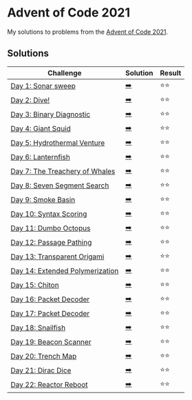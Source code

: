 # Advent of Code 2021

My solutions to problems from the [Advent of Code 2021](https://adventofcode.com/2021/).

## Solutions

| Challenge | Solution | Result |
| --------- | -------- | ------ |
| [Day 1: Sonar sweep](https://adventofcode.com/2021/day/1) | [:arrow_right:](day1.swift) | :star::star: |
| [Day 2: Dive!](https://adventofcode.com/2021/day/2) | [:arrow_right:](day2.swift) | :star::star: |
| [Day 3: Binary Diagnostic](https://adventofcode.com/2021/day/3) | [:arrow_right:](day3.swift) | :star::star: |
| [Day 4: Giant Squid](https://adventofcode.com/2021/day/4) | [:arrow_right:](day4.swift) | :star::star: |
| [Day 5: Hydrothermal Venture](https://adventofcode.com/2021/day/5) | [:arrow_right:](day5.swift) | :star::star: |
| [Day 6: Lanternfish](https://adventofcode.com/2021/day/6) | [:arrow_right:](day6.swift) | :star::star: |
| [Day 7: The Treachery of Whales](https://adventofcode.com/2021/day/7) | [:arrow_right:](day7.swift) | :star::star: |
| [Day 8: Seven Segment Search](https://adventofcode.com/2021/day/8) | [:arrow_right:](day8.swift) | :star::star: |
| [Day 9: Smoke Basin](https://adventofcode.com/2021/day/9) | [:arrow_right:](day9.swift) | :star::star: |
| [Day 10: Syntax Scoring](https://adventofcode.com/2021/day/10) | [:arrow_right:](day10.swift) | :star::star: |
| [Day 11: Dumbo Octopus](https://adventofcode.com/2021/day/11) | [:arrow_right:](day11.swift) | :star::star: |
| [Day 12: Passage Pathing](https://adventofcode.com/2021/day/12) | [:arrow_right:](day12.swift) | :star::star: |
| [Day 13: Transparent Origami](https://adventofcode.com/2021/day/13) | [:arrow_right:](day13.swift) | :star::star: |
| [Day 14: Extended Polymerization](https://adventofcode.com/2021/day/14) | [:arrow_right:](day14.swift) | :star::star: |
| [Day 15: Chiton](https://adventofcode.com/2021/day/15) | [:arrow_right:](day15.swift) | :star::star: |
| [Day 16: Packet Decoder](https://adventofcode.com/2021/day/16) | [:arrow_right:](day16.swift) | :star::star: |
| [Day 17: Packet Decoder](https://adventofcode.com/2021/day/17) | [:arrow_right:](day17.swift) | :star::star: |
| [Day 18: Snailfish](https://adventofcode.com/2021/day/18) | [:arrow_right:](day18.swift) | :star::star: |
| [Day 19: Beacon Scanner](https://adventofcode.com/2021/day/19) | [:arrow_right:](day19.swift) | :star::star: |
| [Day 20: Trench Map](https://adventofcode.com/2021/day/20) | [:arrow_right:](day20.swift) | :star::star: |
| [Day 21: Dirac Dice](https://adventofcode.com/2021/day/21) | [:arrow_right:](day21.swift) | :star::star: |
| [Day 22: Reactor Reboot](https://adventofcode.com/2021/day/22) | [:arrow_right:](day22.swift) | :star::star: |
